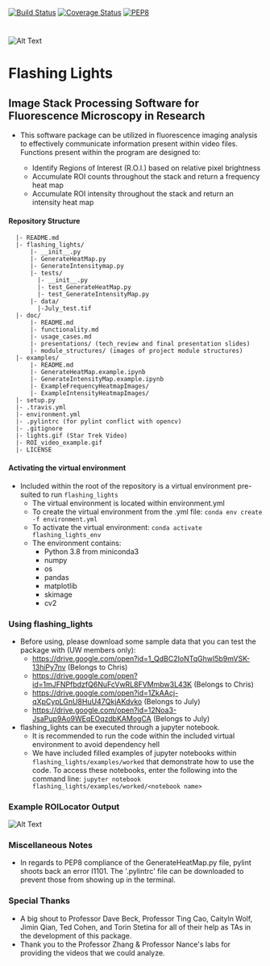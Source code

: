 [![Build Status](https://travis-ci.com/cmcalli716/flashing_lights.svg?branch=master)](https://travis-ci.com/cmcalli716/flashing_lights)
[![Coverage Status](https://coveralls.io/repos/github/cmcalli716/flashing_lights/badge.svg?branch=master)](https://coveralls.io/github/cmcalli716/flashing_lights?branch=master)
[![PEP8](https://img.shields.io/badge/code%20style-pep8-orange.svg)](https://www.python.org/dev/peps/pep-0008/)
#
![Alt Text](lights.gif)
# Flashing Lights
## Image Stack Processing Software for Fluorescence Microscopy in Research
* This software package can be utilized in fluorescence imaging analysis to
effectively communicate information present within video files.
Functions present within the program are
designed to:

  * Identify Regions of Interest (R.O.I.) based on relative pixel brightness
  * Accumulate ROI counts throughout the stack and return a frequency heat map
  * Accumulate ROI intensity throughout the stack and return an intensity heat map

#### Repository Structure
```
  |- README.md
  |- flashing_lights/
      |- __init__.py
      |- GenerateHeatMap.py
      |- GenerateIntensitymap.py
      |- tests/
        |- __init__.py
        |- test_GenerateHeatMap.py
        |- test_GenerateIntensityMap.py
      |- data/
        |-July_test.tif
  |- doc/
      |- README.md
      |- functionality.md
      |- usage_cases.md
      |- presentations/ (tech_review and final presentation slides)
      |- module_structures/ (images of project module structures)
  |- examples/
      |- README.md
      |- GenerateHeatMap.example.ipynb
      |- GenerateIntensityMap.example.ipynb
      |- ExampleFrequencyHeatmapImages/
      |- ExampleIntensityHeatmapImages/
  |- setup.py
  |- .travis.yml
  |- environment.yml
  |- .pylintrc (for pylint conflict with opencv)
  |- .gitignore
  |- lights.gif (Star Trek Video)
  |- ROI_video_example.gif
  |- LICENSE

```

#### Activating the virtual environment
* Included within the root of the repository is a virtual environment
pre-suited to run `flashing_lights`
  * The virtual environment is located within environment.yml
  * To create the virtual environment from the .yml file:
  `conda env create -f environment.yml`
  * To activate the virtual environment:
  `conda activate flashing_lights_env`
  * The environment contains:
    * Python 3.8 from miniconda3
    * numpy
    * os
    * pandas
    * matplotlib
    * skimage
    * cv2

### Using flashing_lights
* Before using, please download some sample data that you can test the package with (UW members only):
  * https://drive.google.com/open?id=1_QdBC2IoNTqGhwI5b9mVSK-13hiPy7nv (Belongs to Chris)
  * https://drive.google.com/open?id=1mJFNPfbdzfQ6NuFcVwRL8FVMmbw3L43K (Belongs to Chris)
  * https://drive.google.com/open?id=1ZkAAcj-qXpCypLGnU8HuU47QkjAKdvko (Belongs to July)
  * https://drive.google.com/open?id=12Noa3-JsaPup9Ao9WEqEOqzdbKAMogCA (Belongs to July)
* flashing_lights can be executed through a jupyter notebook.
  * It is recommended to run the code within the included
  virtual environment to avoid dependency hell
  * We have included filled examples of  jupyter notebooks
  within `flashing_lights/examples/worked` that demonstrate how to use the code.
  To access these notebooks, enter the following into the command line:
  `jupyter notebook flashing_lights/examples/worked/<notebook name>`

### Example ROILocator Output
![Alt Text](ROI_video_example.gif)

### Miscellaneous Notes
  * In regards to PEP8 compliance of the GenerateHeatMap.py file, pylint shoots back an error I1101.
  The '.pylintrc' file can be downloaded to prevent those from showing up in the terminal.

### Special Thanks
  * A big shout to Professor Dave Beck, Professor Ting Cao, Caityln Wolf, Jimin Qian, Ted Cohen,
  and Torin Stetina for all of their help as TAs in the development of this package.
  * Thank you to the Professor Zhang & Professor Nance's labs for providing the videos that we could analyze.
